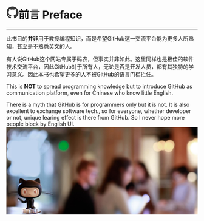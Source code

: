 # ![](/assets/logo.png)前言  Preface

---

此书目的**并非**用于教授编程知识，而是希望GitHub这一交流平台能为更多人所熟知，甚至是不熟悉英文的人。

有人说GitHub这个网站专属于码农，但事实并非如此。这里同样也是极佳的软件技术交流平台，因此GitHub对于所有人，无论是否是开发人员，都有其独特的学习意义。因此本书也希望更多的人不被GitHub的语言门槛拦住。

This is **NOT** to spread programming knowledge but to introduce GitHub as communication platform, even for Chinese who know little English.

There is a myth that GitHub is for programmers only but it is not. It is also excellent to exchange software tech., so for everyone, whether developer or not, unique learing effect is there from GitHub. So I never hope more people block by English UI.![](/assets/home-hero.jpg)

